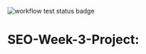 ![workflow test status badge](https://github.com/alyliann/SEO-Translator/actions/workflows/test.yaml/badge.svg)

# SEO-Week-3-Project: 
